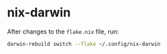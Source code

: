# nix-darwin

After changes to the `flake.nix` file, run:
```zsh
darwin-rebuild switch --flake ~/.config/nix-darwin
```
